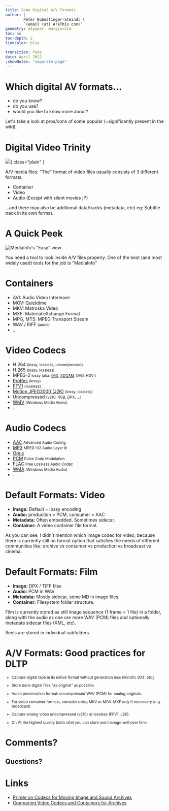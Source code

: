 ```yaml
---
title: Some Digital A/V Formats
author: |-
        Peter Bubestinger-Steindl \
        `(email (at) ArkThis com)`
geometry: a4paper, margin=2cm
toc: no
toc-depth: 2
linkcolor: blue

transition: fade
date: April 2022
;showNotes: "separate-page"
---
```



# Which digital AV formats...

  * do you know?
  * do you use?
  * would you like to know more about?

<aside class="notes">
Let's take a look at pros/cons of some popular (=significantly present in the
wild).
</aside>



# Digital Video Trinity

![](../../../images/tech-video/trinity/video_trinity2.png){ class="plain" }

<aside class="notes">
A/V media files: "The" format of video files usually consists of 3 different formats:

  * Container
  * Video
  * Audio (Except with silent movies ;P)

...and there may also be additional data/tracks (metadata, etc)
eg: Subtitle track in its own format.
</aside>



# A Quick Peek

![MediaInfo's "Easy" view](../../../images/tools/mediainfo/mediainfo-techmd_overview.png)

<aside class="notes">
You need a tool to look inside A/V files properly.
One of the best (and most widely used) tools for the job is "MediaInfo"
</aside>



# Containers

  * AVI: Audio Video Interleave
  * MOV: Quicktime
  * MKV: Matroska Video
  * MXF: Material eXchange Format
  * MPG, MTS: MPEG Transport Stream
  * WAV / RIFF <small>(audio)</small>
  * ...



# Video Codecs

  * H.264 <small>(lossy, lossless, uncompressed)</small>
  * H.265 <small>(lossy, lossless)</small>
  * MPEG-2 <small>lossy (aka:
   [IMX](https://en.wikipedia.org/wiki/Betacam#MPEG_IMX),
   [XDCAM](https://en.wikipedia.org/wiki/XDCAM),
    DVD, HDV
    )</small>
  * [ProRes](https://en.wikipedia.org/wiki/Apple_ProRes) <small>(lossy)</small>
  * [FFV1](https://en.wikipedia.org/wiki/FFV1) <small>(lossless)</small>
  * [Motion JPEG2000 (J2K)](https://en.wikipedia.org/wiki/Motion_JPEG_2000) <small>(lossy, lossless)</small>
  * Uncompressed <small>(v210, RGB, DPX, ...)</small>
  * [WMV](https://en.wikipedia.org/wiki/Windows_Media_Video) <small>(Windows Media Video)</small>
  * ...



# Audio Codecs

  * [AAC](https://en.wikipedia.org/wiki/Advanced_Audio_Coding) <small>Advanced Audio Coding</small>
  * [MP3](https://en.wikipedia.org/wiki/MP3) <small>MPEG-1/2 Audio Layer III</small>
  * [Opus](https://en.wikipedia.org/wiki/Opus_(audio_format))
  * [PCM](https://en.wikipedia.org/wiki/Pulse-code_modulation) <small>Pulse Code Modulation</small>
  * [FLAC](https://en.wikipedia.org/wiki/FLAC) <small>Free Lossless Audio Codec</small>
  * [WMA](https://en.wikipedia.org/wiki/Windows_Media_Audio) <small>(Windows Media Audio)</small>
  * ...



# Default Formats: Video

  * **Image:** Default = lossy encoding
  * **Audio:** production = PCM, consumer = AAC
  * **Metadata:** Often embedded. Sometimes sidecar.
  * **Container:** A video container file format.

<aside class="notes">
As you can see, I didn't mention which image codec for video, because there is
currently still no format option that satisfies the needs of different
communities like: archive vs consumer vs production vs broadcast vs cinema.
</aside>



# Default Formats: Film

  * **Image:** DPX / TIFF files
  * **Audio:** PCM in WAV
  * **Metadata:** Mostly sidecar, some MD in image files.
  * **Container:** Filesystem folder structure.

<aside class="notes">
Film is currently stored as still image sequence (1 frame = 1 file) in a folder,
along with the audio as one ore more WAV (PCM) files and optionally metadata
sidecar files (XML, etc).

Reels are stored in individual subfolders.
</aside>



# A/V Formats: Good practices for DLTP

<small>

  * Capture digital tape in its native format without generation loss
    (MiniDV, DAT, etc.)

  * Store born-digital files "as original" as possible.

  * Audio preservation format: uncompressed WAV (PCM) for analog originals.
  
  * For video container formats, consider using MKV or MOV.
    MXF *only* if necessary (e.g. broadcast)

  * Capture analog video uncompressed (v210) or lossless (FFV1, J2K).

  * Or: At the highest quality (data rate) you can store and manage well over
    time.

</small>



# Comments?
## Questions?


# Links

  * [Primer on Codecs for Moving Image and Sound Archives](https://www.avpreserve.com/wp-content/uploads/2010/04/AVPS_Codec_Primer.pdf)
  * [Comparing Video Codecs and Containers for Archives](http://www.av-rd.com/knowhow/video/comparison_video_codecs_containers.html)
